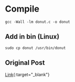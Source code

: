 # Compile

`gcc -Wall -lm donut.c -o donut`

## Add in bin (Linux)

`sudo cp donut /usr/bin/donut`

## Original Post

[Link](https://www.a1k0n.net/2011/07/20/donut-math.html){:target="_blank"}
